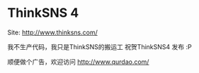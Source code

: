 # ThinkSNS 4
Site:
http://www.thinksns.com/

我不生产代码，我只是ThinkSNS的搬运工
祝贺ThinkSNS4 发布 :P

顺便做个广告，欢迎访问 http://www.qurdao.com/ 